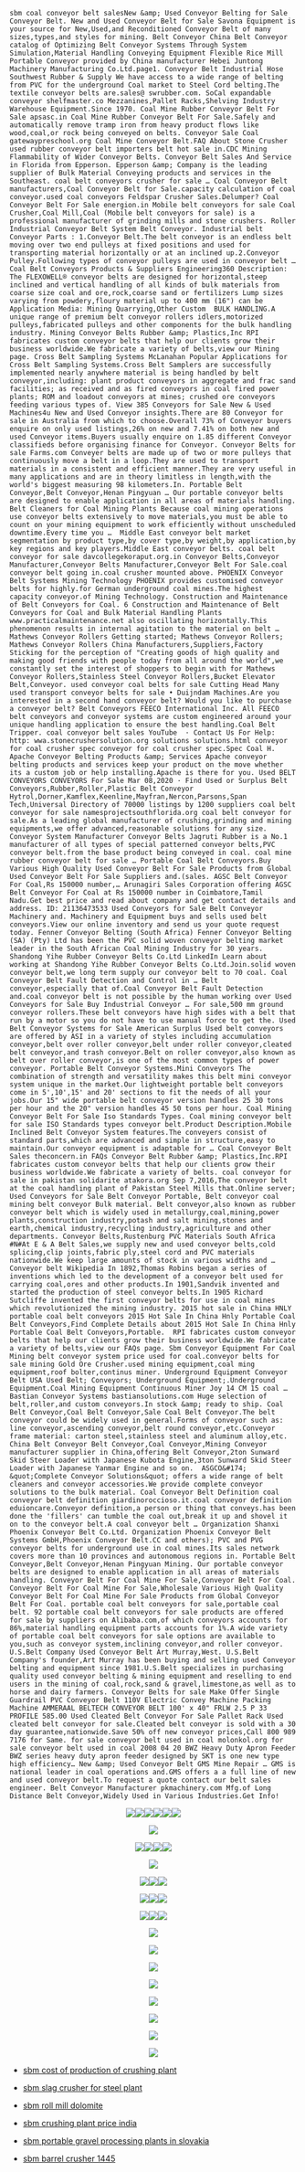 
```
sbm coal conveyor belt salesNew &amp; Used Conveyor Belting for Sale Conveyor Belt. New and Used Conveyor Belt for Sale Savona Equipment is your source for New,Used,and Reconditioned Conveyor Belt of many sizes,types,and styles for mining. Belt Conveyor China Belt Conveyor catalog of Optimizing Belt Conveyor Systems Through System Simulation,Material Handling Conveying Equipment Flexible Rice Mill Portable Conveyor provided by China manufacturer Hebei Juntong Machinery Manufacturing Co.Ltd.page1. Conveyor Belt Industrial Hose Southwest Rubber & Supply We have access to a wide range of belting from PVC for the underground Coal market to Steel Cord belting.The textile conveyor belts are.sales@ swrubber.com. SoCal expandable conveyor shelfmaster.co Mezzanines,Pallet Racks,Shelving Industry Warehouse Equipment.Since 1970. Coal Mine Rubber Conveyor Belt For Sale apsasc.in Coal Mine Rubber Conveyor Belt For Sale.Safely and automatically remove tramp iron from heavy product flows like wood,coal,or rock being conveyed on belts. Conveyor Sale Coal gatewaypreschool.org Coal Mine Conveyor Belt.FAQ About Stone Crusher used rubber conveyor belt importers belt hot sale in.CDC Mining Flammability of Wider Conveyor Belts. Conveyor Belt Sales And Service in Florida from Epperson. Epperson &amp; Company is the leading supplier of Bulk Material Conveying products and services in the Southeast. coal belt conveyors crusher for sale … Coal Conveyor Belt manufacturers,Coal Conveyor Belt for Sale.capacity calculation of coal conveyor.used coal conveyors Feldspar Crusher Sales.Delumper? Coal Conveyor Belt For Sale energion.in Mobile belt conveyors for sale Coal Crusher,Coal Mill,Coal (Mobile belt conveyors for sale) is a professional manufacturer of grinding mills and stone crushers. Roller Industrial Conveyor Belt System Belt Conveyor. Industrial belt Conveyor Parts : 1.Conveyor Belt.The belt conveyor is an endless belt moving over two end pulleys at fixed positions and used for transporting material horizontally or at an inclined up.2.Conveyor Pulley.Following types of conveyor pulleys are used in conveyor belt … Coal Belt Conveyors Products & Suppliers Engineering360 Description: The FLEXOWELL® conveyor belts are designed for horizontal,steep inclined and vertical handling of all kinds of bulk materials from coarse size coal and ore,rock,coarse sand or fertilizers Lump sizes varying from powdery,floury material up to 400 mm (16") can be Application Media: Mining Quarrying,Other Custom  BULK HANDLING.A unique range of premium belt conveyor rollers idlers,motorized pulleys,fabricated pulleys and other components for the bulk handling industry. Mining Conveyor Belts Rubber &amp; Plastics,Inc RPI fabricates custom conveyor belts that help our clients grow their business worldwide.We fabricate a variety of belts,view our Mining page. Cross Belt Sampling Systems McLanahan Popular Applications for Cross Belt Sampling Systems.Cross Belt Samplers are successfully implemented nearly anywhere material is being handled by belt conveyor,including: plant product conveyors in aggregate and frac sand facilities; as received and as fired conveyors in coal fired power plants; ROM and loadout conveyors at mines; crushed ore conveyors feeding various types of. View 385 Conveyors for Sale New & Used Machines4u New and Used Conveyor insights.There are 80 Conveyor for sale in Australia from which to choose.Overall 73% of Conveyor buyers enquire on only used listings,26% on new and 7.41% on both new and used Conveyor items.Buyers usually enquire on 1.85 different Conveyor classifieds before organising finance for Conveyor. Conveyor Belts for sale Farms.com Conveyer belts are made up of two or more pulleys that continuously move a belt in a loop.They are used to transport materials in a consistent and efficient manner.They are very useful in many applications and are in theory limitless in length,with the world's biggest measuring 98 kilometers.In. Portable Belt Conveyor,Belt Conveyor,Henan Pingyuan … Our portable conveyor belts are designed to enable application in all areas of materials handling. Belt Cleaners for Coal Mining Plants Because coal mining operations use conveyor belts extensively to move materials,you must be able to count on your mining equipment to work efficiently without unscheduled downtime.Every time you …  Middle East conveyor belt market segmentation by product type,by cover type,by weight,by application,by key regions and key players.Middle East conveyor belts. coal belt conveyor for sale davcollegekoraput.org.in Conveyor Belts,Conveyor Manufacturer,Conveyor Belts Manufacturer,Conveyor Belt For Sale.coal conveyor belt going in.coal crusher mounted above. PHOENIX Conveyor Belt Systems Mining Technology PHOENIX provides customised conveyor belts for highly.for German underground coal mines.The highest capacity conveyor.of Mining Technology. Construction and Maintenance of Belt Conveyors for Coal. 6 Construction and Maintenance of Belt Conveyors for Coal and Bulk Material Handling Plants www.practicalmaintenance.net also oscillating horizontally.This phenomenon results in internal agitation to the material on belt … Mathews Conveyor Rollers Getting started; Mathews Conveyor Rollers; Mathews Conveyor Rollers China Manufacturers,Suppliers,Factory Sticking for the perception of "Creating goods of high quality and making good friends with people today from all around the world",we constantly set the interest of shoppers to begin with for Mathews Conveyor Rollers,Stainless Steel Conveyor Rollers,Bucket Elevator Belt,Conveyor. used conveyor coal belts for sale Cutting Head Many used transport conveyor belts for sale • Duijndam Machines.Are you interested in a second hand conveyor belt? Would you like to purchase a conveyor belt? Belt Conveyors FEECO International Inc. All FEECO belt conveyors and conveyor systems are custom engineered around your unique handling application to ensure the best handling.Coal Belt Tripper. coal conveyor belt sales YouTube  · Contact Us For Help: http: wwa.stonecrushersolution.org solutions solutions.html conveyor for coal crusher spec conveyor for coal crusher spec.Spec Coal H. Apache Conveyor Belting Products &amp; Services Apache conveyor belting products and services keep your product on the move whether its a custom job or help installing.Apache is there for you. Used BELT CONVEYORS CONVEYORS For Sale Mar 08,2020 · Find Used or Surplus Belt Conveyors,Rubber,Roller,Plastic Belt Conveyor Hytrol,Dorner,Kamflex,Keenline,Mayfran,Nercon,Parsons,Span Tech,Universal Directory of 70000 listings by 1200 suppliers coal belt conveyor for sale namesprojectsouthflorida.org coal belt conveyor for sale.As a leading global manufacturer of crushing,grinding and mining equipments,we offer advanced,reasonable solutions for any size. Conveyor System Manufacturer Conveyor Belts Jagruti Rubber is a No.1 manufacturer of all types of special patterned conveyor belts,PVC conveyor belt.from the base product being conveyed in coal. coal mine rubber conveyor belt for sale … Portable Coal Belt Conveyors.Buy Various High Quality Used Conveyor Belt For Sale Products from Global Used Conveyor Belt For Sale Suppliers and.(sales. AGSC Belt Conveyor For Coal,Rs 150000 number,… Arunagiri Sales Corporation offering AGSC Belt Conveyor For Coal at Rs 150000 number in Coimbatore,Tamil Nadu.Get best price and read about company and get contact details and address. ID: 21136473533 Used Conveyors for Sale Belt Conveyor Machinery and. Machinery and Equipment buys and sells used belt conveyors.View our online inventory and send us your quote request today. Fenner Conveyor Belting (South Africa) Fenner Conveyor Belting (SA) (Pty) Ltd has been the PVC solid woven conveyor belting market leader in the South African Coal Mining Industry for 30 years. Shandong Yihe Rubber Conveyor Belts Co.Ltd LinkedIn Learn about working at Shandong Yihe Rubber Conveyor Belts Co.Ltd.Join.solid woven conveyor belt,we long term supply our conveyor belt to 70 coal. Coal Conveyor Belt Fault Detection and Control in … Belt conveyor,especially that of.Coal Conveyor Belt Fault Detection and.coal conveyor belt is not possible by the human working over Used Conveyors for Sale Buy Industrial Conveyor … For sale,500 mm ground conveyor rollers.These belt conveyors have high sides with a belt that run by a motor so you do not have to use manual force to get the. Used Belt Conveyor Systems for Sale American Surplus Used belt conveyors are offered by ASI in a variety of styles including accumulation conveyor,belt over roller conveyor,belt under roller conveyor,cleated belt conveyor,and trash conveyor.Belt on roller conveyor,also known as belt over roller conveyor,is one of the most common types of power conveyor. Portable Belt Conveyor Systems.Mini Conveyors The combination of strength and versatility makes this belt mini conveyor system unique in the market.Our lightweight portable belt conveyors come in 5',10',15' and 20' sections to fit the needs of all your jobs.Our 15" wide portable belt conveyor version handles 25 30 tons per hour and the 20" version handles 45 50 tons per hour. Coal Mining Conveyor Belt For Sale Iso Standards Types. Coal mining conveyor belt for sale ISO Standards types conveyor belt.Product Description.Mobile Inclined Belt Conveyor System features.The conveyers consist of standard parts,which are advanced and simple in structure,easy to maintain.Our conveyor equipment is adaptable for … Coal Conveyor Belt Sales theconcern.in FAQs Conveyor Belt Rubber &amp; Plastics,Inc.RPI fabricates custom conveyor belts that help our clients grow their business worldwide.We fabricate a variety of belts. coal conveyor for sale in pakistan solidarite atakora.org Sep 7,2016,The conveyor belt at the coal handling plant of Pakistan Steel Mills that.Online server; Used Conveyors for Sale Belt Conveyor Portable, Belt conveyor coal mining belt conveyor Bulk material. Belt conveyor,also known as rubber conveyor belt which is widely used in metallurgy,coal,mining,power plants,construction industry,potash and salt mining,stones and earth,chemical industry,recycling industry,agriculture and other departments. Conveyor Belts,Rustenburg PVC Materials South Africa #N#At E & A Belt Sales,we supply new and used conveyor belts,cold splicing,clip joints,fabric ply,steel cord and PVC materials nationwide.We keep large amounts of stock in various widths and … Conveyor belt Wikipedia In 1892,Thomas Robins began a series of inventions which led to the development of a conveyor belt used for carrying coal,ores and other products.In 1901,Sandvik invented and started the production of steel conveyor belts.In 1905 Richard Sutcliffe invented the first conveyor belts for use in coal mines which revolutionized the mining industry. 2015 hot sale in China HNLY portable coal belt conveyors 2015 Hot Sale In China Hnly Portable Coal Belt Conveyors,Find Complete Details about 2015 Hot Sale In China Hnly Portable Coal Belt Conveyors,Portable.  RPI fabricates custom conveyor belts that help our clients grow their business worldwide.We fabricate a variety of belts,view our FAQs page. Sbm Conveyor Equipment For Coal Mining belt conveyor system price used for coal.conveyor belts for sale mining Gold Ore Crusher.used mining equipment,coal ming equipment,roof bolter,continus miner. Underground Equipment Conveyor Belt USA Used Belt; Conveyors; Underground Equipment;.Underground Equipment.Coal Mining Equipment Continuous Miner Joy 14 CM 15 coal … Bastian Conveyor Systems bastiansolutions.com Huge selection of belt,roller,and custom conveyors.In stock &amp; ready to ship. Coal Belt Conveyor,Coal Belt Conveyor,Sale Coal Belt Conveyor.The belt conveyor could be widely used in general.Forms of conveyor such as: line conveyor,ascending conveyor,belt round conveyor,etc.Conveyor frame material: carton steel,stainless steel and aluminum alloy,etc. China Belt Conveyor Belt Conveyor,Coal Conveyor,Mining Conveyor manufacturer supplier in China,offering Belt Conveyor,2ton Sunward Skid Steer Loader with Japanese Kubota Engine,3ton Sunward Skid Steer Loader with Japanese Yanmar Engine and so on.  ASGCO&#174; &quot;Complete Conveyor Solutions&quot; offers a wide range of belt cleaners and conveyor accessories.We provide complete conveyor solutions to the bulk material. Coal Conveyor Belt Definition coal conveyor belt definition giardinoroccioso.it.coal conveyor definition eduioncare.Conveyor definition,a person or thing that conveys.has been done the 'fillers' can tumble the coal out,break it up and shovel it on to the conveyor belt.A coal conveyor belt … Organization Shanxi Phoenix Conveyor Belt Co.Ltd. Organization Phoenix Conveyor Belt Systems GmbH,Phoenix Conveyor Belt.CC and others); PVC and PVG conveyor belts for underground use in coal mines.Its sales network covers more than 10 provinces and autonomous regions in. Portable Belt Conveyor,Belt Conveyor,Henan Pingyuan Mining. Our portable conveyor belts are designed to enable application in all areas of materials handling. Conveyor Belt For Coal Mine For Sale,Conveyor Belt For Coal. Conveyor Belt For Coal Mine For Sale,Wholesale Various High Quality Conveyor Belt For Coal Mine For Sale Products from Global Conveyor Belt For Coal. portable coal belt conveyors for sale,portable coal belt. 92 portable coal belt conveyors for sale products are offered for sale by suppliers on Alibaba.com,of which conveyors accounts for 86%,material handling equipment parts accounts for 1%.A wide variety of portable coal belt conveyors for sale options are available to you,such as conveyor system,inclining conveyor,and roller conveyor. U.S.Belt Company Used Conveyor Belt Art Murray,West. U.S.Belt Company's founder,Art Murray has been buying and selling used Conveyor belting and equipment since 1981.U.S.Belt specializes in purchasing quality used conveyor belting & mining equipment and reselling to end users in the mining of coal,rock,sand & gravel,limestone,as well as to horse and dairy farmers. Conveyor Belts for sale Make Offer Single Guardrail PVC Conveyor Belt 110V Electric Convey Machine Packing Machine AMMERAAL BELTECH CONVEYOR BELT 100' x 40" FRLW 2.5 P 33 PROFILE 585.00 Used Cleated Belt Conveyor For Sale Pallet Rack Used cleated belt conveyor for sale.Cleated belt conveyor is sold with a 30 day guarantee,nationwide.Save 50% off new conveyor prices,Call 800 989 7176 for Same. for sale conveyor belt used in coal molonkol.org for sale conveyor belt used in coal 2008 04 20 BWZ Heavy Duty Apron Feeder BWZ series heavy duty apron feeder designed by SKT is one new type high efficiency… New &amp; Used Conveyor Belt GMS Mine Repair … GMS is national leader in coal operations and.GMS offers a a full line of new and used conveyor belt.To request a quote contact our belt sales engineer. Belt Conveyor Manufacturer pkmachinery.com Mfg.of Long Distance Belt Conveyor,Widely Used in Various Industries.Get Info! 
```

<div align="center">
  
<a rel="nofollow" href="https://m.shibang-china.com?f=github&k=sbm+coal+conveyor+belt+sales"><img src="https://static.shibang-china.com/en/l.png"></a><img src="https://static.shibang-china.com/en/hw.png"><a rel="nofollow" href="https://m.shibang-china.com/product/?f=github&k=sbm+coal+conveyor+belt+sales"><img src="https://static.shibang-china.com/en/p.png"></a><a rel="nofollow" href="https://m.shibang-china.com/cases/?f=github&k=sbm+coal+conveyor+belt+sales"><img src="https://static.shibang-china.com/en/c.png"></a><a rel="nofollow" href="https://m.shibang-china.com/news/?f=github&k=sbm+coal+conveyor+belt+sales"><img src="https://static.shibang-china.com/en/n.png"></a><a rel="nofollow" href="https://m.shibang-china.com?f=github&k=sbm+coal+conveyor+belt+sales"><img src="https://static.shibang-china.com/en/m.png"></a>

<a rel="nofollow" href="https://m.shibang-china.com/product/?f=github&k=sbm+coal+conveyor+belt+sales"><img src="https://static.shibang-china.com/en/b.jpg"></a>
  
<a rel="nofollow" href="https://m.shibang-china.com/solution-aggregate.html?f=github&k=sbm+coal+conveyor+belt+sales"><img src="https://static.shibang-china.com/en/a.jpg"></a><a rel="nofollow" href="https://m.shibang-china.com/solution-mine.html?f=github&k=sbm+coal+conveyor+belt+sales"><img src="https://static.shibang-china.com/en/m.jpg"></a><a rel="nofollow" href="https://m.shibang-china.com/solution-mill.html?f=github&k=sbm+coal+conveyor+belt+sales"><img src="https://static.shibang-china.com/en/g.jpg"></a><a rel="nofollow" href="https://m.shibang-china.com/solution-epc.html?f=github&k=sbm+coal+conveyor+belt+sales"><img src="https://static.shibang-china.com/en/e.jpg"></a>

<a rel="nofollow" href="https://m.shibang-china.com/product/?f=github&k=sbm+coal+conveyor+belt+sales"><img src="https://static.shibang-china.com/en/a-p.png"></a>

<a rel="nofollow" href="https://m.shibang-china.com/product/crusher/c6x.html?f=github&k=sbm+coal+conveyor+belt+sales"><img src="https://static.shibang-china.com/en/j.jpg"></a><a rel="nofollow" href="https://m.shibang-china.com/product/crusher/ci5x.html?f=github&k=sbm+coal+conveyor+belt+sales"><img src="https://static.shibang-china.com/en/i.jpg"></a><a rel="nofollow" href="https://m.shibang-china.com/product/crusher/hst.html?f=github&k=sbm+coal+conveyor+belt+sales"><img src="https://static.shibang-china.com/en/c.jpg"></a>

<a rel="nofollow" href="https://m.shibang-china.com/product/mill/mtw.html?f=github&k=sbm+coal+conveyor+belt+sales"><img src="https://static.shibang-china.com/en/mtw.jpg"></a><a rel="nofollow" href="https://m.shibang-china.com/product/mill/scm.html?f=github&k=sbm+coal+conveyor+belt+sales"><img src="https://static.shibang-china.com/en/scm.jpg"></a><a rel="nofollow" href="https://m.shibang-china.com/product/mill/lm.html?f=github&k=sbm+coal+conveyor+belt+sales"><img src="https://static.shibang-china.com/en/lm.jpg"></a>

<a rel="nofollow" href="https://m.shibang-china.com/product/sand/vsi6x.html?f=github&k=sbm+coal+conveyor+belt+sales"><img src="https://static.shibang-china.com/en/6x.jpg"></a><a rel="nofollow" href="https://m.shibang-china.com/product/sand/vu.html?f=github&k=sbm+coal+conveyor+belt+sales"><img src="https://static.shibang-china.com/en/vu.jpg"></a><a rel="nofollow" href="https://m.shibang-china.com/product/mobile/klun.html?f=github&k=sbm+coal+conveyor+belt+sales"><img src="https://static.shibang-china.com/en/k.jpg"></a>

<a rel="nofollow" href="https://m.shibang-china.com/cases/?f=github&k=sbm+coal+conveyor+belt+sales"><img src="https://static.shibang-china.com/en/case.png"></a>

<a rel="nofollow" href="https://m.shibang-china.com/cases/aggregate/202.html?f=github&k=sbm+coal+conveyor+belt+sales"><img src="https://static.shibang-china.com/en/c-1.jpg"></a>

<a rel="nofollow" href="https://m.shibang-china.com/cases/aggregate/203.html?f=github&k=sbm+coal+conveyor+belt+sales"><img src="https://static.shibang-china.com/en/c-2.jpg"></a>

<a rel="nofollow" href="https://m.shibang-china.com/cases/mill/123.html?f=github&k=sbm+coal+conveyor+belt+sales"><img src="https://static.shibang-china.com/en/c-3.jpg"></a>

<a rel="nofollow" href="https://m.shibang-china.com/contact_us.html?f=github&k=sbm+coal+conveyor+belt+sales"><img src="https://static.shibang-china.com/en/contact.png"></a>

<a rel="nofollow" href="https://swt.shibang-china.com/?f=github&k=sbm+coal+conveyor+belt+sales"><img src="https://static.shibang-china.com/en/chat.png"></a>

<a rel="nofollow" href="https://whatsapp.shibangsoft.com/WhatsApp.php?f=github&k=sbm+coal+conveyor+belt+sales"><img src="https://static.shibang-china.com/en/whatsapp.png"></a>

<a rel="nofollow" href="https://m.shibang-china.com/?f=github&k=sbm+coal+conveyor+belt+sales"><img src="https://static.shibang-china.com/en/website.png"></a>

</div>


* [sbm cost of production of crushing plant](sbm%20cost%20of%20production%20of%20crushing%20plant.md)

* [sbm slag crusher for steel plant](sbm%20slag%20crusher%20for%20steel%20plant.md)

* [sbm roll mill dolomite](sbm%20roll%20mill%20dolomite.md)

* [sbm crushing plant price india](sbm%20crushing%20plant%20price%20india.md)

* [sbm portable gravel processing plants in slovakia](sbm%20portable%20gravel%20processing%20plants%20in%20slovakia.md)

* [sbm barrel crusher 1445](sbm%20barrel%20crusher%201445.md)
